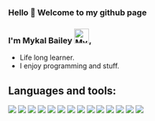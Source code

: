 ### Hello 👋  Welcome to my github page

### I'm Mykal Bailey [<img target ="_blank" alt="MykalBailey | LinkedIn" width="30px" src="https://img.icons8.com/color/480/000000/linkedin.png" />][linkedin],

- Life long learner.  
- I enjoy programming and stuff.  

## Languages and tools:
<img src="https://img.icons8.com/color/48/000000/javascript.png"/> <img src="https://img.icons8.com/color/48/000000/nodejs.png"/> <img src="https://img.icons8.com/officel/40/000000/react.png"/> <img src="https://img.icons8.com/color/48/000000/python.png"/> <img src="https://img.icons8.com/color/48/000000/mongodb.png"/> <img src="https://img.icons8.com/color/48/000000/java-coffee-cup-logo--v1.png"/> <img src="https://img.icons8.com/color/48/000000/html-5--v1.png"/> <img src="https://img.icons8.com/color/48/000000/css3.png"/> <img src="https://img.icons8.com/color/48/000000/bootstrap.png"/> <img src="https://img.icons8.com/fluent/48/000000/visual-studio-code-2019.png"/> <img src="https://img.icons8.com/color/48/000000/django.png"/> <img src="https://img.icons8.com/nolan/48/flask.png"/> <img src="https://img.icons8.com/fluent/48/000000/swift.png"/> <img src="https://img.icons8.com/color/48/000000/sql.png"/>
<br>

[linkedin]: https://www.linkedin.com/in/mykalbailey/
